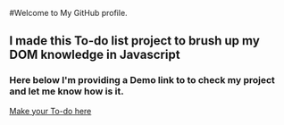 #Welcome to My GitHub profile.
## I made this To-do list project to brush up my DOM knowledge in Javascript
### Here below I'm providing a Demo link to to check my project and let me know how is it.
[Make your To-do here]()

